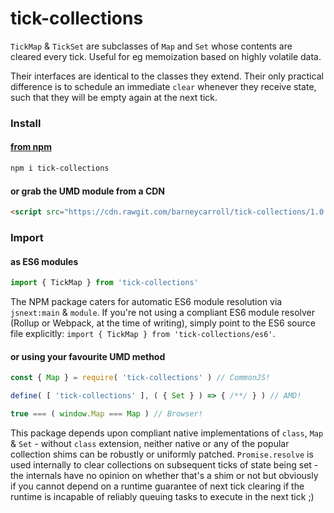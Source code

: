 # tick-collections

`TickMap` &amp; `TickSet` are subclasses of `Map` and `Set` whose contents are cleared every tick. Useful for eg memoization based on highly volatile data.

Their interfaces are identical to the classes they extend. Their only practical difference is to schedule an immediate `clear` whenever they receive state, such that they will be empty again at the next tick.

### Install

#### [from npm](https://www.npmjs.com/package/tick-collections)

```sh
npm i tick-collections
```

#### or grab the UMD module from a CDN

```html
<script src="https://cdn.rawgit.com/barneycarroll/tick-collections/1.0.2/umd.js"></script>
```

### Import

#### as ES6 modules

```javascript
import { TickMap } from 'tick-collections'
```

The NPM package caters for automatic ES6 module resolution via `jsnext:main` &amp; `module`. If you're not using a compliant ES6 module resolver (Rollup or Webpack, at the time of writing), simply point to the ES6 source file explicitly: `import { TickMap } from 'tick-collections/es6'`.

#### or using your favourite UMD method

```javascript
const { Map } = require( 'tick-collections' ) // CommonJS!

define( [ 'tick-collections' ], ( { Set } ) => { /**/ } ) // AMD!

true === ( window.Map === Map ) // Browser!
```

This package depends upon compliant native implementations of `class`, `Map` & `Set` - without `class` extension, neither native or any of the popular collection shims can be robustly or uniformly patched. `Promise.resolve` is used internally to clear collections on subsequent ticks of state being set - the internals have no opinion on whether that's a shim or not but obviously if you cannot depend on a runtime guarantee of next tick clearing if the runtime is incapable of reliably queuing tasks to execute in the next tick ;)
